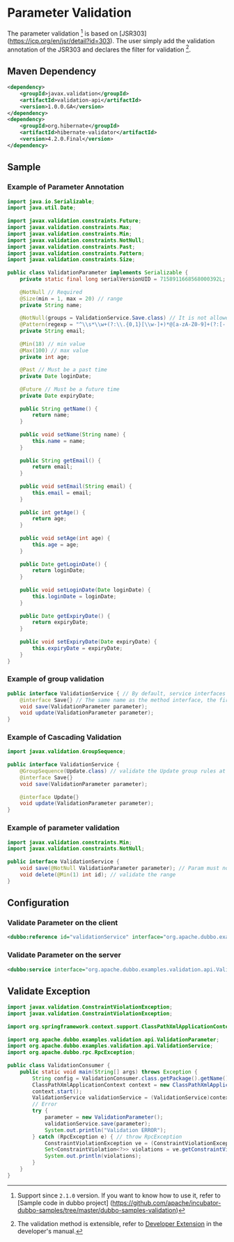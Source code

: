 # Parameter Validation

The parameter validation [^1] is based on [JSR303] (https://jcp.org/en/jsr/detail?id=303). The user simply add the validation annotation of the JSR303 and declares the filter for validation [^2].

## Maven Dependency

```xml
<dependency>
    <groupId>javax.validation</groupId>
    <artifactId>validation-api</artifactId>
    <version>1.0.0.GA</version>
</dependency>
<dependency>
    <groupId>org.hibernate</groupId>
    <artifactId>hibernate-validator</artifactId>
    <version>4.2.0.Final</version>
</dependency>
```

## Sample

### Example of Parameter Annotation

```java
import java.io.Serializable;
import java.util.Date;
 
import javax.validation.constraints.Future;
import javax.validation.constraints.Max;
import javax.validation.constraints.Min;
import javax.validation.constraints.NotNull;
import javax.validation.constraints.Past;
import javax.validation.constraints.Pattern;
import javax.validation.constraints.Size;
 
public class ValidationParameter implements Serializable {
    private static final long serialVersionUID = 7158911668568000392L;
 
    @NotNull // Required 
    @Size(min = 1, max = 20) // range
    private String name;
 
    @NotNull(groups = ValidationService.Save.class) // It is not allowed to be blank when saving. When it is updated, it is allowed to be blank, indicating that the field is not updated 
    @Pattern(regexp = "^\\s*\\w+(?:\\.{0,1}[\\w-]+)*@[a-zA-Z0-9]+(?:[-.][a-zA-Z0-9]+)*\\.[a-zA-Z]+\\s*$")
    private String email;
 
    @Min(18) // min value
    @Max(100) // max value
    private int age;
 
    @Past // Must be a past time
    private Date loginDate;
 
    @Future // Must be a future time
    private Date expiryDate;
 
    public String getName() {
        return name;
    }
 
    public void setName(String name) {
        this.name = name;
    }
 
    public String getEmail() {
        return email;
    }
 
    public void setEmail(String email) {
        this.email = email;
    }
 
    public int getAge() {
        return age;
    }
 
    public void setAge(int age) {
        this.age = age;
    }
 
    public Date getLoginDate() {
        return loginDate;
    }
 
    public void setLoginDate(Date loginDate) {
        this.loginDate = loginDate;
    }
 
    public Date getExpiryDate() {
        return expiryDate;
    }
 
    public void setExpiryDate(Date expiryDate) {
        this.expiryDate = expiryDate;
    }
}
```

### Example of group validation

```java
public interface ValidationService { // By default, service interfaces are used to differentiate authentication scenarios. For example：@NotNull(groups = ValidationService.class)   
    @interface Save{} // The same name as the method interface, the first letter capitalized, used to distinguish between authentication scene. For example：@NotNull(groups = ValidationService.Save.class)，option
    void save(ValidationParameter parameter);
    void update(ValidationParameter parameter);
}
```

### Example of Cascading Validation

```java
import javax.validation.GroupSequence;
 
public interface ValidationService {   
    @GroupSequence(Update.class) // validate the Update group rules at the same time
    @interface Save{}
    void save(ValidationParameter parameter);
 
    @interface Update{} 
    void update(ValidationParameter parameter);
}
```

### Example of parameter validation

```java
import javax.validation.constraints.Min;
import javax.validation.constraints.NotNull;
 
public interface ValidationService {
    void save(@NotNull ValidationParameter parameter); // Param must not be null
    void delete(@Min(1) int id); // validate the range
}
```

## Configuration

### Validate Parameter on the client

```xml
<dubbo:reference id="validationService" interface="org.apache.dubbo.examples.validation.api.ValidationService" validation="true" />
```

### Validate Parameter on the server

```xml
<dubbo:service interface="org.apache.dubbo.examples.validation.api.ValidationService" ref="validationService" validation="true" />
```

## Validate Exception 

```java
import javax.validation.ConstraintViolationException;
import javax.validation.ConstraintViolationException;
 
import org.springframework.context.support.ClassPathXmlApplicationContext;
 
import org.apache.dubbo.examples.validation.api.ValidationParameter;
import org.apache.dubbo.examples.validation.api.ValidationService;
import org.apache.dubbo.rpc.RpcException;
 
public class ValidationConsumer {   
    public static void main(String[] args) throws Exception {
        String config = ValidationConsumer.class.getPackage().getName().replace('.', '/') + "/validation-consumer.xml";
        ClassPathXmlApplicationContext context = new ClassPathXmlApplicationContext(config);
        context.start();
        ValidationService validationService = (ValidationService)context.getBean("validationService");
        // Error
        try {
            parameter = new ValidationParameter();
            validationService.save(parameter);
            System.out.println("Validation ERROR");
        } catch (RpcException e) { // throw RpcException
            ConstraintViolationException ve = (ConstraintViolationException) e.getCause(); // Inside a ConstraintViolationException
            Set<ConstraintViolation<?>> violations = ve.getConstraintViolations(); // You can get the collection of validation error details
            System.out.println(violations);
        }
    } 
}
```

[^1]: Support since `2.1.0` version. If you want to know how to use it, refer to  [Sample code in dubbo project] (https://github.com/apache/incubator-dubbo-samples/tree/master/dubbo-samples-validation)
[^2]: The validation method is extensible, refer to [Developer Extension](http://dubbo.apache.org/zh-cn/docs/dev/impls/validation.html) in the developer's manual.
